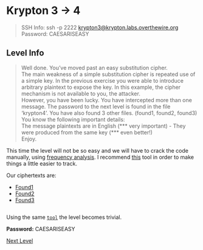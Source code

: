 ﻿
# Krypton 3 -> 4
> SSH Info: ssh -p 2222 krypton3@krypton.labs.overthewire.org   
> Password: CAESARISEASY


 ## Level Info
>Well done. You’ve moved past an easy substitution cipher.  
The main weakness of a simple substitution cipher is repeated use of a simple key. In the previous exercise you were able to introduce arbitrary plaintext to expose the key. In this example, the cipher mechanism is not available to you, the attacker.  
However, you have been lucky. You have intercepted more than one message. The password to the next level is found in the file ‘krypton4’. You have also found 3 other files. (found1, found2, found3)  
You know the following important details:  
The message plaintexts are in English (*** very important) - They were produced from the same key (*** even better!)  
Enjoy.  

This time the level will not be so easy and we will have to crack the code manually, using [frequency analysis](https://learncryptography.com/attack-vectors/frequency-analysis). I recommend [this](https://crypto.interactive-maths.com/frequency-analysis-breaking-the-code.html#encrypt) tool in order to make things a little easier to track.

Our ciphertexts are:
 * [Found1](./Found%201)
 * [Found2](./Found%202)
 * [Found3](./Found%203)
```console

```

Using the same [`tool`](https://www.dcode.fr/caesar-cipher) the level becomes trivial.







**Password:** CAESARISEASY


[Next Level](../Krypton%204%20--%205)
